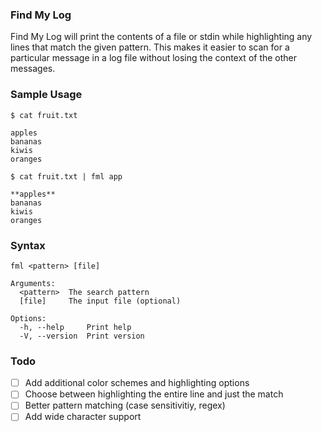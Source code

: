 ### Find My Log

Find My Log will print the contents of a file or stdin while highlighting any lines that match the given pattern. This makes it easier to scan for a particular message in a log file without losing the context of the other messages.


### Sample Usage

```
$ cat fruit.txt

apples
bananas
kiwis
oranges

$ cat fruit.txt | fml app

**apples**
bananas
kiwis
oranges
```

### Syntax

```
fml <pattern> [file]

Arguments:
  <pattern>  The search pattern
  [file]     The input file (optional)

Options:
  -h, --help     Print help
  -V, --version  Print version
```

### Todo
- [ ] Add additional color schemes and highlighting options
- [ ] Choose between highlighting the entire line and just the match
- [ ] Better pattern matching (case sensitivitiy, regex)
- [ ] Add wide character support